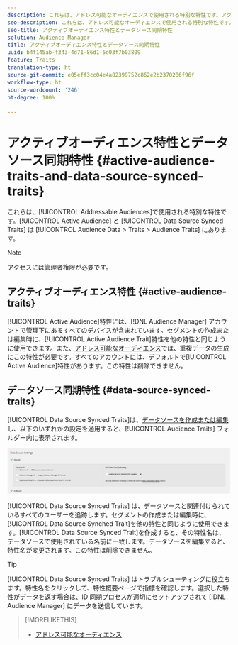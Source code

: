 ```yaml
---
description: これらは、アドレス可能なオーディエンスで使用される特別な特性です。アクティブオーディエンス特性とデータソース同期特性は、Audience Data／Traits／Audience Traits にあります。
seo-description: これらは、アドレス可能なオーディエンスで使用される特別な特性です。アクティブオーディエンス特性とデータソース同期特性は、Audience Data／Traits／Audience Traits にあります。
seo-title: アクティブオーディエンス特性とデータソース同期特性
solution: Audience Manager
title: アクティブオーディエンス特性とデータソース同期特性
uuid: b4f145ab-f343-4d71-86d1-5d03f7b03809
feature: Traits
translation-type: ht
source-git-commit: e05eff3cc04e4a82399752c862e2b2370286f96f
workflow-type: ht
source-wordcount: '246'
ht-degree: 100%

---
```



# アクティブオーディエンス特性とデータソース同期特性 {#active-audience-traits-and-data-source-synced-traits}

これらは、[!UICONTROL Addressable Audiences]で使用される特別な特性です。[!UICONTROL Active Audience] と [!UICONTROL Data Source Synced Traits] は [!UICONTROL Audience Data > Traits > Audience Traits] にあります。

>[!NOTE]
>
>アクセスには管理者権限が必要です。

## アクティブオーディエンス特性 {#active-audience-traits}

[!UICONTROL Active Audience]特性には、[!DNL Audience Manager] アカウントで管理下にあるすべてのデバイスが含まれています。セグメントの作成または編集時に、[!UICONTROL Active Audience Trait]特性を他の特性と同じように使用できます。また、[アドレス可能なオーディエンス](../../features/addressable-audiences.md)では、重複データの生成にこの特性が必要です。すべてのアカウントには、デフォルトで[!UICONTROL Active Audience]特性があります。この特性は削除できません。

## データソース同期特性 {#data-source-synced-traits}

[!UICONTROL Data Source Synced Traits]は、[データソースを作成または編集](../../features/manage-datasources.md#create-data-source)し、以下のいずれかの設定を適用すると、[!UICONTROL Audience Traits] フォルダー内に表示されます。

![](assets/datasource_synced.png)

[!UICONTROL Data Source Synced Traits] は、データソースと関連付けられているすべてのユーザーを追跡します。セグメントの作成または編集時に、[!UICONTROL Data Source Synched Trait]を他の特性と同じように使用できます。[!UICONTROL Data Source Synced Trait]を作成すると、その特性名は、データソースで使用されている名前に一致します。データソースを編集すると、特性名が変更されます。この特性は削除できません。

>[!TIP]
>
>[!UICONTROL Data Source Synced Traits] はトラブルシューティングに役立ちます。特性名をクリックして、特性概要ページで指標を確認します。選択した特性がデータを返す場合は、ID 同期プロセスが適切にセットアップされて [!DNL Audience Manager] にデータを送信しています。

>[!MORELIKETHIS]
>
>* [アドレス可能なオーディエンス](../../features/addressable-audiences.md)

